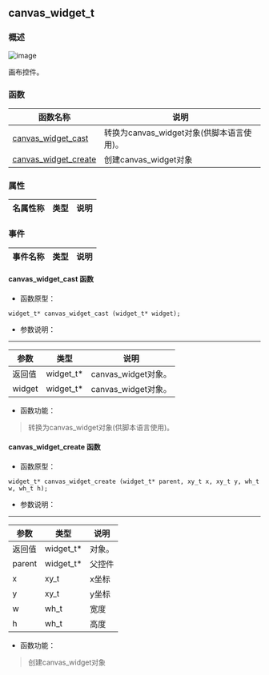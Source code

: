 ## canvas\_widget\_t
### 概述
![image](images/canvas_widget_t_0.png)

 画布控件。
### 函数
<p id="canvas_widget_t_methods">

| 函数名称 | 说明 | 
| -------- | ------------ | 
| <a href="#canvas_widget_t_canvas_widget_cast">canvas\_widget\_cast</a> | 转换为canvas_widget对象(供脚本语言使用)。 |
| <a href="#canvas_widget_t_canvas_widget_create">canvas\_widget\_create</a> | 创建canvas_widget对象 |
### 属性
<p id="canvas_widget_t_properties">

| 名属性称 | 类型 | 说明 | 
| -------- | ----- | ------------ | 
### 事件
<p id="canvas_widget_t_events">

| 事件名称 | 类型  | 说明 | 
| -------- | ----- | ------- | 
#### canvas\_widget\_cast 函数
* 函数原型：

```
widget_t* canvas_widget_cast (widget_t* widget);
```

* 参数说明：

-----------------------

| 参数 | 类型 | 说明 |
| -------- | ----- | --------- |
| 返回值 | widget\_t* | canvas\_widget对象。 |
| widget | widget\_t* | canvas\_widget对象。 |
* 函数功能：

> <p id="canvas_widget_t_canvas_widget_cast"> 转换为canvas_widget对象(供脚本语言使用)。



#### canvas\_widget\_create 函数
* 函数原型：

```
widget_t* canvas_widget_create (widget_t* parent, xy_t x, xy_t y, wh_t w, wh_t h);
```

* 参数说明：

-----------------------

| 参数 | 类型 | 说明 |
| -------- | ----- | --------- |
| 返回值 | widget\_t* | 对象。 |
| parent | widget\_t* | 父控件 |
| x | xy\_t | x坐标 |
| y | xy\_t | y坐标 |
| w | wh\_t | 宽度 |
| h | wh\_t | 高度 |
* 函数功能：

> <p id="canvas_widget_t_canvas_widget_create"> 创建canvas_widget对象



